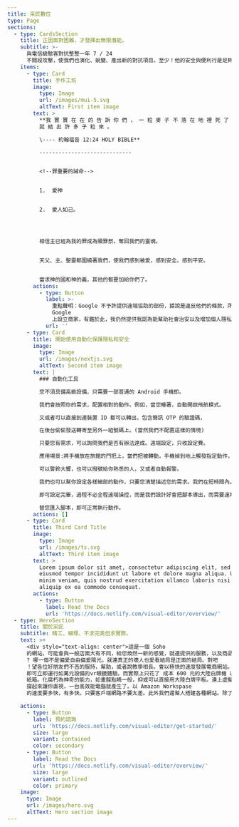 ```yaml
---
title: 采匠數位
type: Page
sections:
  - type: CardsSection
    title: 正因面對困難，才發揮出無限潛能。
    subtitle: >-
      與電信級駭客對抗整整一年 7 / 24
      不間段攻擊，使我們也演化、蛻變、產出新的對抗項目。至少！他的安全與便利行是足夠的。我們白白的提供給互連網上的使用者使用。並加以闡述觀念。當台灣資安的一把推手。推廣資訊安全，並讓大家明白，網路針對，是種霸凌，它比電子腳鐐還要可怕的多，我處於警醒的狀態下，依靠有限的資源。發展出連駭客也無可攻破的系統。免登入匿名應用。
    items:
      - type: Card
        title: 手作工坊
        image:
          type: Image
          url: /images/mui-5.svg
          altText: First item image
        text: >
          **我 實 實 在 在 的 告 訴 你 們 ， 一 粒 麥 子 不 落 在 地 裡 死 了 ， 仍 舊 是 一 粒 ， 若 是 死 了 ，
          就 結 出 許 多 子 粒 來 。

          \---- 約翰福音 12:24 HOLY BIBLE**

          -----------------------------


          <!--罪重要的誡命-->


          1.  愛神


          2.  愛人如己。




          相信主已經為我的罪成為贖罪祭，奪回我們的靈魂。


          天父、主、聖靈都圍繞著我們，使我們感到被愛，感到安全。感到平安。


          當求神的國和神的義，其他的都要加給你們了。
        actions:
          - type: Button
            label: >-
              重點聲明：Google 不予許提供遠端協助的部份，據說是違反他們的條款，所以不受第三方技術單位的支援。若違反此條款即不可在
              Google
              上設立商家，有鑑於此，我仍然提供我認為能幫助社會治安以及增加個人隱私包含人權在內的一切服務。我們即將推出，連駭客都束手無策的一款APP。
            url: ''
      - type: Card
        title: 開始使用自動化保護隱私和安全
        image:
          type: Image
          url: /images/nextjs.svg
          altText: Second item image
        text: |
          ### 自動化工具

          您不須具備高級設備，只需要一部普通的 Android 手機即。

          我們會按照你的需求，配置相對的動作。例如，當您睡著，自動開啟飛航模式。

          又或者可以直接到連裝置 ID 都可以轉出，包含簡訊 OTP 的驗證碼，

          在後台偷偷發送轉寄至另外一組號碼上。(當然我們不配置這樣的情境)

          只要您有需求，可以詢問我們是否有辦法達成。遠端設定，只收設定費。

          應用場景:將手機放在旅館的門把上，當們把被轉動，手機掉到地上觸發指定動作，

          可以警鈴大響，也可以撥號給你熟悉的人，又或者自動報警。

          我們也可以幫你設定各樣細部的動作，只要您清楚描述您的需求。我們在短時間內。

          即可設定完畢，過程不必全程遠端操控，而是我們設計好會把腳本導出，而需要遠端

          替您匯入腳本，即可正常執行動作。
        actions: []
      - type: Card
        title: Third Card Title
        image:
          type: Image
          url: /images/ts.svg
          altText: Third item image
        text: >
          Lorem ipsum dolor sit amet, consectetur adipiscing elit, sed do
          eiusmod tempor incididunt ut labore et dolore magna aliqua. Ut enim ad
          minim veniam, quis nostrud exercitation ullamco laboris nisi ut
          aliquip ex ea commodo consequat.
        actions:
          - type: Button
            label: Read the Docs
            url: 'https://docs.netlify.com/visual-editor/overview/'
  - type: HeroSection
    title: 關於采匠
    subtitle: 精工、細琢、不求完美但求實際。
    text: >+
      <div style="text-align: center">這是一個 Soho
      的網站，可能會與一般店面大有不同，給您煥然一新的感覺，就連提供的服務，以及商品來說。都令人前所未見，我們已實質的幫助，有利於社會，或便捷人們的生活，使人和睦的心態來做這一切事情。我們也販售產品，是我們嚴選過的。提供免費諮詢，以及疑難排解。因為就連我們自己本身，是在一個極端環境中工作。你無法想像這社會有如此汙穢之面貌。或許，這就是一步又一步的成長重生之路吧。我們不已商業的口吻來販售服務或商品。以輕鬆話家常的對談，來給您知道，我們所能提供的！從各個面向的疑難都可以提出一同討論，分享。甚至您可以完全匿名，我們不在乎。但我們只做合規、合法的事情。也絕不製造社會麻煩或添加不安因子。理念與宗旨都是如此，簡單而又深刻。以客觀的角度分析每一件事情，有誰喜歡戰鬥呢
      ? 哪一個不是偏愛自由偏愛陽光。就連真正的壞人也愛看結局是正面的結局。對吧
      ！望各位好朋友們不吝的服持，幫助，或者說教學相長。會以極快的速度發展電商網站。不僅是靠手藝，靠得更是眼光。用替代方案來達成相同的體驗以及結果。讓市民大眾也能親身感受一下。例如雲上的虛擬機。裝上分屏軟體，我們只要簡易的用手機，RDP
      即可立即運行如萬元設備的vr眼鏡體驗。而實際上只花了 成本 600 元的大陸白牌機 以及 一個 vr
      紙箱。化腐朽為神奇的能力，如畫龍點睛一般，抑或可以直接用大陸白牌平板。連上虛擬機 vm 接上藍芽鍵鼠組 畫面並不會太小。一個 3D 皮套
      撐起來讓你直視，一台高效能電腦就產生了。以 Amazon Workspase
      的速度要多快，有多快。只要客戶端網路不要太差。此外我們還幫人搭建各種網站。除了博彩不搭。舉凡民宿，飯店，線上商店，醫生診所，律師事務所。或公益團體。法人之類的，個人有幫助自閉症協會搭建過網站。通常，我們費點心思即可完成想要的作品。而前提是沒有人干擾。</div>

    actions:
      - type: Button
        label: 預約諮詢
        url: 'https://docs.netlify.com/visual-editor/get-started/'
        size: large
        variant: contained
        color: secondary
      - type: Button
        label: Read the Docs
        url: 'https://docs.netlify.com/visual-editor/overview/'
        size: large
        variant: outlined
        color: primary
    image:
      type: Image
      url: /images/hero.svg
      altText: Hero section image
---
```


